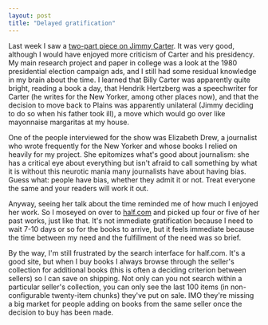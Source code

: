 ```yaml
---
layout: post
title: "Delayed gratification"
---
```




Last week I saw a <a href="http://www.pbs.org/wgbh/amex/carter/">two-part piece on Jimmy Carter</a>. It was very good, although I would have enjoyed more criticism of Carter and his presidency. My main research project and paper in college was a look at the 1980 presidential election campaign ads, and I still had some residual knowledge in my brain about the time. I learned that Billy Carter was apparently quite bright, reading a book a day, that Hendrik Hertzberg was a speechwriter for Carter (he writes for the New Yorker, among other places now), and that the decision to move back to Plains was apparently unilateral (Jimmy deciding to do so when his father took ill), a move which would go over like mayonnaise margaritas at my house.

<p>One of the people interviewed for the show was Elizabeth Drew, a journalist who wrote frequently for the New Yorker and whose books I relied on heavily for my project. She epitomizes what's good about journalism: she has a critical eye about everything but isn't afraid to call something by what it is without this neurotic mania many journalists have about having bias. Guess what: people have bias, whether they admit it or not. Treat everyone the same and your readers will work it out.</p>

<p>Anyway, seeing her talk about the time reminded me of how much I enjoyed her work. So I moseyed on over to <a href="http://www.half.com/">half.com</a> and picked up four or five of her past works, just like that. It's not immediate gratification because I need to wait 7-10 days or so for the books to arrive, but it feels immediate because the time between my need and the fulfillment of the need was so brief.</p>

<p>By the way, I'm still frustrated by the search interface for half.com. It's a good site, but when I buy books I always browse through the seller's collection for additional books (this is often a deciding criterion between sellers) so I can save on shipping. Not only can you not search within a particular seller's collection, you can only see the last 100 items (in non-configurable twenty-item chunks) they've put on sale. IMO they're missing a big market for people adding on books from the same seller once the decision to buy has been made.</p>



